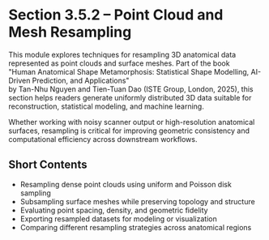 # Section 3.5.2 – Point Cloud and Mesh Resampling

This module explores techniques for resampling 3D anatomical data represented as point clouds and surface meshes. Part of the book  
"Human Anatomical Shape Metamorphosis: Statistical Shape Modelling, AI-Driven Prediction, and Applications"  
by Tan-Nhu Nguyen and Tien-Tuan Dao (ISTE Group, London, 2025), this section helps readers generate uniformly distributed 3D data suitable for reconstruction, statistical modeling, and machine learning.

Whether working with noisy scanner output or high-resolution anatomical surfaces, resampling is critical for improving geometric consistency and computational efficiency across downstream workflows.

## Short Contents

- Resampling dense point clouds using uniform and Poisson disk sampling  
- Subsampling surface meshes while preserving topology and structure  
- Evaluating point spacing, density, and geometric fidelity  
- Exporting resampled datasets for modeling or visualization  
- Comparing different resampling strategies across anatomical regions